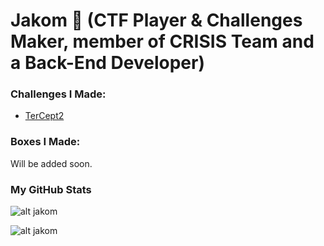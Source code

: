 # Jakom 🚀 (CTF Player & Challenges Maker, member of CRISIS Team and a Back-End Developer)

### Challenges I Made:

- [TerCept2](https://github.com/RyouYoo/TerCept2)

### Boxes I Made:

Will be added soon.


### My GitHub Stats
![alt jakom](https://github-readme-stats.vercel.app/api?username=RyouYoo&show_icons=true&theme=react)

![alt jakom](https://github-readme-stats.vercel.app/api/top-langs/?username=RyouYoo&theme=react&line_height=40)
